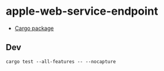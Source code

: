 # apple-web-service-endpoint

* [Cargo package](https://crates.io/crates/apple-web-service-endpoint)

## Dev

```
cargo test --all-features -- --nocapture
```
